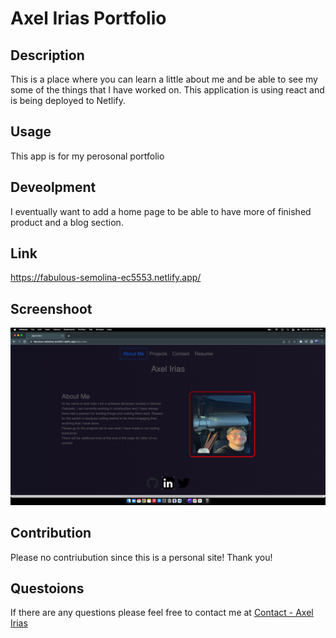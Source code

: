 # Axel Irias Portfolio

## Description
This is a place where you can learn a little about me and be able to see my some of the things that I have worked on. This application is using react and is being deployed to Netlify.

## Usage 
This app is for my perosonal portfolio

## Deveolpment
I eventually want to add a home page to be able to have more of finished product and a blog section.

## Link 
https://fabulous-semolina-ec5553.netlify.app/

## Screenshoot
![Screenshot](./src/images/Screenshot%202023-06-10%20at%206.45.54%20PM%20(2).png)
## Contribution
Please no contriubution since this is a personal site! Thank you!

## Questoions 
If there are any questions please feel free to contact me at 
[Contact - Axel Irias](mailto:axelirias@rocketmail.com)